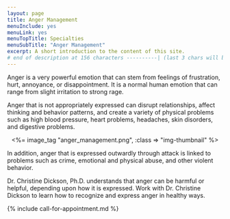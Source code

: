 ```yaml
---
layout: page
title: Anger Management
menuInclude: yes
menuLink: yes
menuTopTitle: Specialties
menuSubTitle: "Anger Management"
excerpt: A short introduction to the content of this site.
# end of description at 156 characters ----------| (last 3 chars will be replaced by '...' on overflow)
---
```


<p>Anger is a very powerful emotion that can stem from feelings of frustration, hurt, annoyance, or disappointment. It is a normal human emotion that can range from slight irritation to strong rage.</p> 

<p>Anger that is not appropriately expressed can disrupt relationships, affect thinking and behavior patterns, and create a variety of physical problems such as high blood pressure, heart problems, headaches, skin disorders, and digestive problems.</p> 

<center>
<%= image_tag "anger_management.png", :class => "img-thumbnail" %>
</center>

<p>In addition, anger that is expressed outwardly through attack is linked to problems such as crime, emotional and physical abuse, and other violent behavior.</p>

<p>Dr. Christine Dickson, Ph.D. understands that anger can be harmful or helpful, depending upon how it is expressed. Work with Dr. Christine Dickson to learn how to recognize and express anger in healthy ways.</p> 

{% include call-for-appointment.md %}

